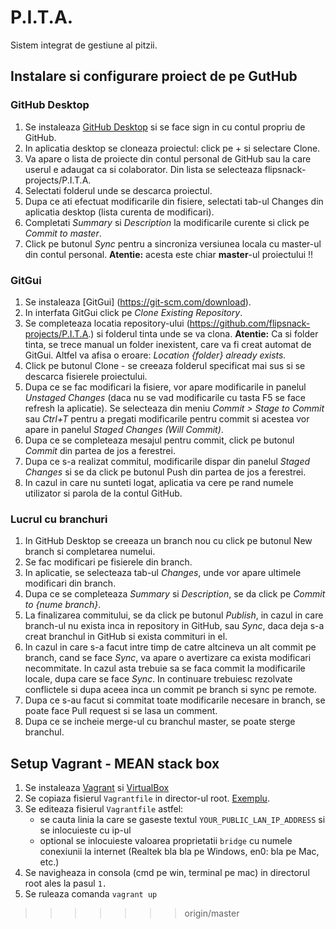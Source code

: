 # P.I.T.A.
Sistem integrat de gestiune al pitzii.

## Instalare si configurare proiect de pe GutHub

### GitHub Desktop
1. Se instaleaza [GitHub Desktop](https://desktop.github.com/) si se face sign in cu contul propriu de GitHub.
2. In aplicatia desktop se cloneaza proiectul: click pe + si selectare Clone.
3. Va apare o lista de proiecte din contul personal de GitHub sau la care userul e adaugat ca si colaborator. Din lista se selecteaza flipsnack-projects/P.I.T.A.
5. Selectati folderul unde se descarca proiectul.
6. Dupa ce ati efectuat modificarile din fisiere, selectati tab-ul Changes din aplicatia desktop (lista curenta de modificari).
7. Completati *Summary* si *Description* la modificarile curente si click pe *Commit to master*.
8. Click pe butonul *Sync* pentru a sincroniza versiunea locala cu master-ul din contul personal. **Atentie:** acesta este chiar **master**-ul proiectului !!

### GitGui
1. Se instaleaza [GitGui] (https://git-scm.com/download).
2. In interfata GitGui click pe *Clone Existing Repository*.
3. Se completeaza locatia repository-ului (https://github.com/flipsnack-projects/P.I.T.A.) si folderul tinta unde se va clona.
**Atentie:** Ca si folder tinta, se trece manual un folder inexistent, care va fi creat automat de GitGui. Altfel va afisa o eroare: *Location {folder} already exists.*
4. Click pe butonul Clone - se creeaza folderul specificat mai sus si se descarca fisierele proiectului.
5. Dupa ce se fac modificari la fisiere, vor apare modificarile in panelul *Unstaged Changes* (daca nu se vad modificarile cu tasta F5 se face refresh la aplicatie).
Se selecteaza din meniu *Commit > Stage to Commit* sau *Ctrl+T* pentru a pregati modificarile pentru commit si acestea vor apare in panelul *Staged Changes (Will Commit)*.
6. Dupa ce se completeaza mesajul pentru commit, click pe butonul *Commit* din partea de jos a ferestrei.
7. Dupa ce s-a realizat commitul, modificarile dispar din panelul *Staged Changes* si se da click pe butonul Push din partea de jos a ferestrei.
8. In cazul in care nu sunteti logat, aplicatia va cere pe rand numele utilizator si parola de la contul GitHub.

### Lucrul cu branchuri
1. In GitHub Desktop se creeaza un branch nou cu click pe butonul New branch si completarea numelui.
2. Se fac modificari pe fisierele din branch.
3. In aplicatie, se selecteaza tab-ul *Changes*, unde vor apare ultimele modificari din branch.
4. Dupa ce se completeaza *Summary* si *Description*, se da click pe *Commit to {nume branch}*.
5. La finalizarea commitului, se da click pe butonul *Publish*, in cazul in care branch-ul nu exista inca in repository in GitHub, sau *Sync*, daca deja s-a creat branchul in GitHub si exista commituri in el.
6. In cazul in care s-a facut intre timp de catre altcineva un alt commit pe branch, cand se face *Sync*, va apare o avertizare ca exista modificari necommitate. In cazul asta trebuie sa se faca commit la modificarile locale, dupa care se face *Sync*. In continuare trebuiesc rezolvate conflictele si dupa aceea inca un commit pe branch si sync pe remote.
7. Dupa ce s-au facut si commitat toate modificarile necesare in branch, se poate face Pull request si se lasa un comment.
8. Dupa ce se incheie merge-ul cu branchul master, se poate sterge branchul.

## Setup Vagrant - MEAN stack box
1. Se instaleaza [Vagrant](https://www.vagrantup.com/) 
si [VirtualBox](https://www.virtualbox.org/wiki/Downloads)
2. Se copiaza fisierul `Vagrantfile` in director-ul root. 
[Exemplu](http://screencast.com/t/gknS6Av7n52).
3. Se editeaza fisierul `Vagrantfile` astfel:
    * se cauta linia la care se gaseste textul 
    `YOUR_PUBLIC_LAN_IP_ADDRESS` si se inlocuieste cu ip-ul
    * optional se inlocuieste valoarea proprietatii `bridge` cu numele
    conexiunii la internet (Realtek bla bla pe Windows, en0: bla pe Mac,
    etc.)
4. Se navigheaza in consola (cmd pe win, terminal pe mac) in directorul
root ales la pasul `1.`
5. Se ruleaza comanda `vagrant up`
>>>>>>> origin/master
